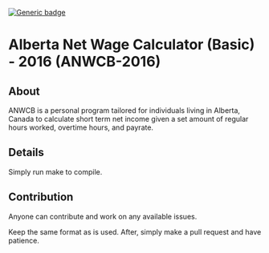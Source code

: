 [![Generic badge](https://img.shields.io/badge/development%20status-development%20complete-green.svg "Development Status")](https://shields.io/)

# Alberta Net Wage Calculator (Basic) - 2016 (ANWCB-2016)

## About

ANWCB is a personal program tailored for individuals living in Alberta, Canada to calculate short term net income given a set amount of regular hours worked, overtime hours, and payrate. 

## Details

Simply run make to compile.

## Contribution

Anyone can contribute and work on any available issues.

Keep the same format as is used. After, simply make a pull request and have patience.
